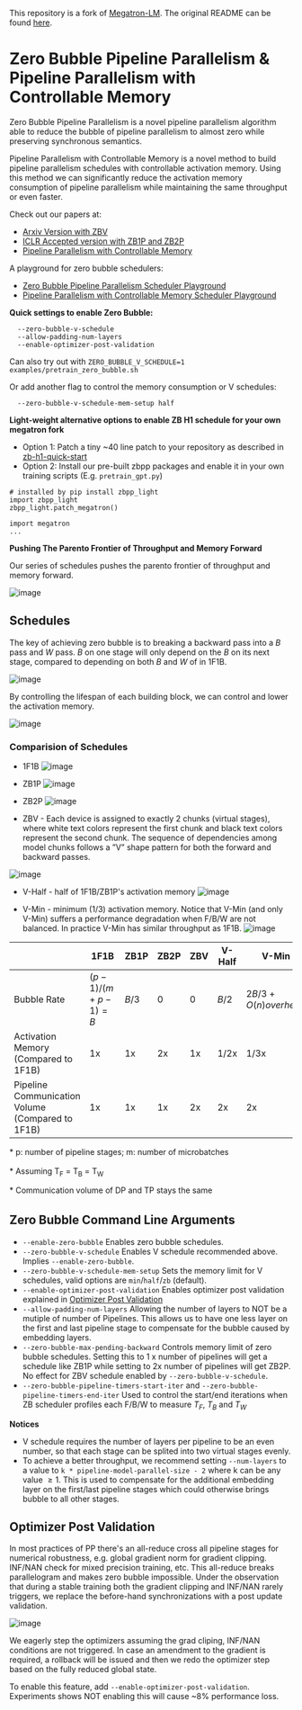 This repository is a fork of [Megatron-LM](https://github.com/NVIDIA/Megatron-LM/). The original README can be found [here](Megatron.md).

# Zero Bubble Pipeline Parallelism & Pipeline Parallelism with Controllable Memory

Zero Bubble Pipeline Parallelism is a novel pipeline parallelism algorithm able to reduce the bubble of pipeline parallelism to almost zero while preserving synchronous semantics.

Pipeline Parallelism with Controllable Memory is a novel method to build pipeline parallelism schedules with controllable activation memory. Using this method we can significantly reduce the activation memory consumption of pipeline parallelism while maintaining the same throughput or even faster.

Check out our papers at:
* [Arxiv Version with ZBV](https://arxiv.org/abs/2401.10241)
* [ICLR Accepted version with ZB1P and ZB2P](https://openreview.net/pdf?id=tuzTN0eIO5)
* [Pipeline Parallelism with Controllable Memory](https://arxiv.org/pdf/2405.15362)

A playground for zero bubble schedulers: 
* [Zero Bubble Pipeline Parallelism Scheduler Playground](https://huggingface.co/spaces/sail/zero-bubble-pipeline-parallellism)
* [Pipeline Parallelism with Controllable Memory Scheduler Playground](https://huggingface.co/spaces/sail/pipeline-parallelism-with-controllable-memory)

**Quick settings to enable Zero Bubble:**
```
  --zero-bubble-v-schedule
  --allow-padding-num-layers
  --enable-optimizer-post-validation
```
Can also try out with
`ZERO_BUBBLE_V_SCHEDULE=1 examples/pretrain_zero_bubble.sh`

Or add another flag to control the memory consumption or V schedules:
```
  --zero-bubble-v-schedule-mem-setup half
```

**Light-weight alternative options to enable ZB H1 schedule for your own megatron fork**
* Option 1: Patch a tiny ~40 line patch to your repository as described in [zb-h1-quick-start](https://github.com/sail-sg/zero-bubble-pipeline-parallelism/blob/zb-h1-quick-start/README.md)
* Option 2: Install our pre-built zbpp packages and enable it in your own training scripts (E.g. `pretrain_gpt.py`)
```
# installed by pip install zbpp_light
import zbpp_light
zbpp_light.patch_megatron()

import megatron
...
```

**Pushing The Parento Frontier of Throughput and Memory Forward**

Our series of schedules pushes the parento frontier of throughput and memory forward.

![image](https://github.com/sail-sg/zero-bubble-pipeline-parallelism/assets/2740430/a334e0f0-eb57-4cd5-aec8-d47b1a169597)



## Schedules
The key of achieving zero bubble is to breaking a backward pass into a $B$ pass and $W$ pass. $B$ on one stage will only depend on the $B$ on its next stage, compared to depending on both $B$ and $W$ of in 1F1B.

![image](https://github.com/sail-sg/zero-bubble-pipeline-parallelism/assets/2740430/0ab6f76c-1cf0-4962-a664-124fcb3886d6)

By controlling the lifespan of each building block, we can control and lower the activation memory.

![image](https://github.com/sail-sg/zero-bubble-pipeline-parallelism/assets/2740430/18faa6c3-59fe-42b9-b91b-0e3255fc3d9e)



### Comparision of Schedules
* 1F1B
![image](https://github.com/sail-sg/zero-bubble-pipeline-parallelism/assets/2740430/1658cba3-7fef-4c41-a227-69c6b4581f50)

* ZB1P
![image](https://github.com/sail-sg/zero-bubble-pipeline-parallelism/assets/2740430/876bd529-c454-41ab-ad85-30dfb5e1c8fa)

* ZB2P
![image](https://github.com/sail-sg/zero-bubble-pipeline-parallelism/assets/2740430/373f6a27-6a7d-4a0e-92cb-a581c2c13cd5)

* ZBV - Each device is assigned to exactly 2 chunks (virtual stages), where white text colors represent the first chunk and black text colors represent the second chunk. The sequence of dependencies among model chunks follows a ”V” shape pattern for both the forward and backward passes.

![image](https://github.com/sail-sg/zero-bubble-pipeline-parallelism/assets/2740430/1e9490a9-e593-4bda-833e-8babbaea045b)

* V-Half - half of 1F1B/ZB1P's activation memory
![image](https://github.com/sail-sg/zero-bubble-pipeline-parallelism/assets/2740430/487a3207-7e91-47d7-b040-0fe0c111f667)

* V-Min - minimum (1/3) activation memory. Notice that V-Min (and only V-Min) suffers a performance degradation when F/B/W are not balanced. In practice V-Min has similar throughput as 1F1B.
![image](https://github.com/sail-sg/zero-bubble-pipeline-parallelism/assets/2740430/38c99071-df01-488f-80e8-7e766b77ba9e)



|                                                       | 1F1B    | ZB1P     | ZB2P | ZBV  | V-Half | V-Min
| ----------------------------------------------------- | ------- | -------- | ---- | --- | --- | --- |
| Bubble Rate                                           | $(p-1)/(m+p-1)=B$ | $B/3$ | 0    | 0   | $B/2$ | $2B/3 + O(n) overhead$ |
| Activation Memory <br> (Compared to 1F1B)             | 1x       | 1x        | 2x    | 1x   | 1/2x | 1/3x |
| Pipeline Communication Volume <br> (Compared to 1F1B) | 1x       | 1x        | 1x    | 2x   | 2x   | 2x   |



<p style="font-size:14px;margin-bottom:0;height:20px;">* p: number of pipeline stages; m: number of microbatches</p>
<p style="font-size:14px;margin-bottom:0;height:20px;">* Assuming T<sub>F</sub> = T<sub>B</sub> = T<sub>W</sub></p>
<p style="font-size:14px;margin-bottom:0;height:20px;">* Communication volume of DP and TP stays the same</p>


## Zero Bubble Command Line Arguments

* `--enable-zero-bubble` Enables zero bubble schedules.
* `--zero-bubble-v-schedule` Enables V schedule recommended above. Implies `--enable-zero-bubble`.
* `--zero-bubble-v-schedule-mem-setup` Sets the memory limit for V schedules, valid options are `min`/`half`/`zb` (default).
* `--enable-optimizer-post-validation` Enables optimizer post validation explained in [Optimizer Post Validation](#Optimizer-Post-Validation)
* `--allow-padding-num-layers` Allowing the number of layers to NOT be a mutiple of number of Pipelines. This allows us to have one less layer on the first and last pipeline stage to compensate for the bubble caused by embedding layers.
* `--zero-bubble-max-pending-backward` Controls memory limit of zero bubble schedules. Setting this to 1 x number of pipelines will get a schedule like ZB1P while setting to 2x number of pipelines will get ZB2P. No effect for ZBV schedule enabled by `--zero-bubble-v-schedule`.
* `--zero-bubble-pipeline-timers-start-iter` and `--zero-bubble-pipeline-timers-end-iter` Used to control the start/end iterations when ZB scheduler profiles each F/B/W to measure $T_F$, $T_B$ and $T_W$

**Notices**
* V schedule requires the number of layers per pipeline to be an even number, so that each stage can be splited into two virtual stages evenly.
* To achieve a better throughput, we recommend setting `--num-layers` to a value to `k * pipeline-model-parallel-size - 2` where k can be any value $\ge1$. This is used to compensate for the additional embedding layer on the first/last pipeline stages which could otherwise brings bubble to all other stages.

## Optimizer Post Validation

In most practices of PP there's an all-reduce cross all pipeline stages for numerical robustness, e.g. global gradient norm for gradient clipping. INF/NAN check for mixed precision training, etc. This all-reduce breaks parallelogram and makes zero bubble impossible.
Under the observation that during a stable training both the gradient clipping and INF/NAN rarely triggers, we replace the before-hand synchronizations with a post update validation.

![image](https://github.com/sail-sg/zero-bubble-pipeline-parallelism/assets/2740430/40be4651-7240-4962-bd2a-246557752768)

We eagerly step the optimizers assuming the grad cliping, INF/NAN conditions are not triggered. In case an amendment to the gradient is required, a rollback will be issued and then we redo the optimizer step based on the fully reduced global state.

To enable this feature, add `--enable-optimizer-post-validation`. Experiments shows NOT enabling this will cause ~8% performance loss.
